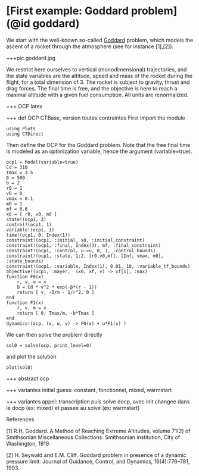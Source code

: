 # [First example: Goddard problem](@id goddard)

We start with the well-known so-called [Goddard](http//en.wikipedia.org/wiki/Robert_H._Goddard) problem, which models the ascent of a rocket through the atmosphere (see for instance [1],[2]).

+++pic goddard.jpg

We restrict here ourselves to  vertical (monodimensional) trajectories, and the state variables are the altitude, speed and mass of the rocket during the flight, for a total dimension of 3. The rocket is subject to gravity, thrust and drag forces. The final time is free, and the objective is here to reach a maximal altitude with a given fuel consumption. All units are renormalized.

+++ OCP latex
```math

```

+++ def OCP CTBase, version toutes contraintes
First import the module
```@setup main
using Plots
using CTDirect
```
Then define the OCP for the Goddard problem. Note that the free final time is modeled as an optimization variable, hence the argument (variable=true).
```@example main
ocp1 = Model(variable=true)
Cd = 310
Tmax = 3.5
β = 500
b = 2
r0 = 1
v0 = 0
vmax = 0.1
m0 = 1
mf = 0.6
x0 = [ r0, v0, m0 ]
state!(ocp1, 3)
control!(ocp1, 1)
variable!(ocp1, 1)
time!(ocp1, 0, Index(1))
constraint!(ocp1, :initial, x0, :initial_constraint)
constraint!(ocp1, :final, Index(3), mf, :final_constraint)
constraint!(ocp1, :control, u->u, 0, 1, :control_bounds)
constraint!(ocp1, :state, 1:2, [r0,v0,mf], [Inf, vmax, m0], :state_bounds)
constraint!(ocp1, :variable, Index(1), 0.01, 10, :variable_tf_bounds)
objective!(ocp1, :mayer,  (x0, xf, v) -> xf[1], :max)
function F0(x)
    r, v, m = x
    D = Cd * v^2 * exp(-β*(r - 1))
    return [ v, -D/m - 1/r^2, 0 ]
end
function F1(x)
    r, v, m = x
    return [ 0, Tmax/m, -b*Tmax ]
end
dynamics!(ocp, (x, u, v) -> F0(x) + u*F1(x) )
```

We can then solve the problem directly
```@example main
sol0 = solve(ocp, print_level=0)
```
and plot the solution
```@example main
plot(sol0)
```
+++ abstract ocp

+++ variantes initial guess: constant, fonctionnel, mixed, warmstart

+++ variantes appel: transcription puis solve docp, avec init changee dans le docp (ex: mixed) et passee au solve (ex: warmstart)



References

[1] R.H. Goddard. A Method of Reaching Extreme Altitudes, volume 71(2) of Smithsonian Miscellaneous Collections. Smithsonian institution, City of Washington, 1919.

[2] H. Seywald and E.M. Cliff. Goddard problem in presence of a dynamic pressure limit. Journal of Guidance, Control, and Dynamics, 16(4):776–781, 1993.